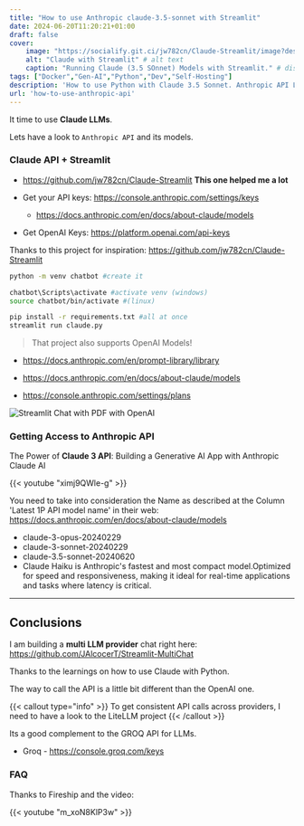 ```yaml
---
title: "How to use Anthropic claude-3.5-sonnet with Streamlit"
date: 2024-06-20T11:20:21+01:00
draft: false
cover:
    image: "https://socialify.git.ci/jw782cn/Claude-Streamlit/image?description=1&font=Inter&language=1&name=1&stargazers=1&theme=Auto"
    alt: "Claude with Streamlit" # alt text
    caption: "Running Claude (3.5 SOnnet) Models with Streamlit." # display caption under cover
tags: ["Docker","Gen-AI","Python","Dev","Self-Hosting"]
description: 'How to use Python with Claude 3.5 Sonnet. Anthropic API LLMs 101 with Python.'
url: 'how-to-use-anthropic-api'
---
```


It time to use **Claude LLMs**.

Lets have a look to `Anthropic API` and its models.

### Claude API + Streamlit 

* https://github.com/jw782cn/Claude-Streamlit **This one helped me a lot**

* Get your API keys: <https://console.anthropic.com/settings/keys>
    * https://docs.anthropic.com/en/docs/about-claude/models

* Get OpenAI Keys: https://platform.openai.com/api-keys

Thanks to this project for inspiration: https://github.com/jw782cn/Claude-Streamlit

```sh
python -m venv chatbot #create it

chatbot\Scripts\activate #activate venv (windows)
source chatbot/bin/activate #(linux)
```

```sh
pip install -r requirements.txt #all at once
streamlit run claude.py
```

> That project also supports OpenAI Models!

* https://docs.anthropic.com/en/prompt-library/library
* https://docs.anthropic.com/en/docs/about-claude/models

* https://console.anthropic.com/settings/plans

<!-- fopaturo -->

![Streamlit Chat with PDF with OpenAI](/blog_img/GenAI/Anthropic/Claude_vs_OpenAI.jpeg)

### Getting Access to Anthropic API


The Power of **Claude 3 API**: Building a Generative AI App with Anthropic Claude AI

<!-- https://www.youtube.com/watch?v=ximj9QWle-g -->

{{< youtube "ximj9QWle-g" >}}


You need to take into consideration the Name as described at the Column 'Latest 1P API model name'
in their web: https://docs.anthropic.com/en/docs/about-claude/models

* claude-3-opus-20240229
* claude-3-sonnet-20240229 
* claude-3.5-sonnet-20240620
* Claude Haiku is Anthropic's fastest and most compact model.Optimized for speed and responsiveness, making it ideal for real-time applications and tasks where latency is critical.

---

## Conclusions

I am building a **multi LLM provider** chat right here: <https://github.com/JAlcocerT/Streamlit-MultiChat>

Thanks to the learnings on how to use Claude with Python.

The way to call the API is a little bit different than the OpenAI one.

{{< callout type="info" >}}
To get consistent API calls across providers, I need to have a look to the LiteLLM project
{{< /callout >}}

Its a good complement to the GROQ API for LLMs.

* Groq - https://console.groq.com/keys

### FAQ


Thanks to Fireship and the video:

<!-- {{< youtube id="v=m_xoN8KlP3w" autoplay="false" >}} -->

{{< youtube "m_xoN8KlP3w" >}}